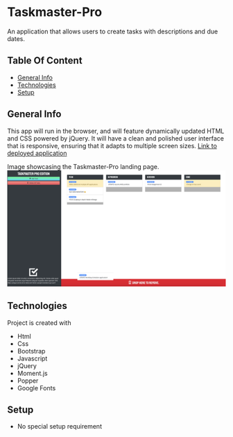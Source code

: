 # Taskmaster-Pro
 An application that allows users to create tasks with descriptions and due dates. 

## Table Of Content
* [General Info](#general-info)
* [Technologies](#technologies)
* [Setup](#setup)

## General Info
This app will run in the browser, and will feature dynamically updated HTML and CSS powered by jQuery. 
It will have a clean and polished user interface that is responsive, ensuring that it adapts to multiple screen sizes. 
[Link to deployed application](https://bennasabir.github.io/taskmaster-pro/)

Image showcasing the Taskmaster-Pro landing page.
<img src=./assets/images/screenshot2.png>

## Technologies
Project is created with 
* Html
* Css
* Bootstrap
* Javascript
* jQuery
* Moment.js
* Popper
* Google Fonts

## Setup
* No special setup requirement
